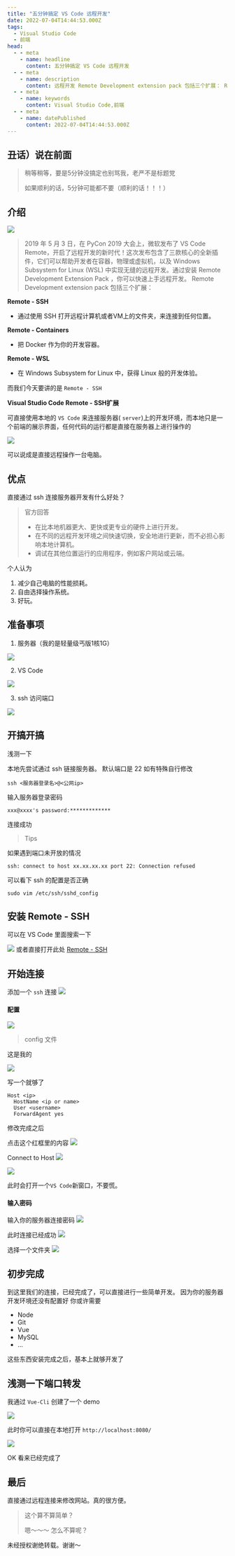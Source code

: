 ```yaml
---
title: "五分钟搞定 VS Code 远程开发"
date: 2022-07-04T14:44:53.000Z
tags: 
  - Visual Studio Code
  - 前端
head:
  - - meta
    - name: headline
      content: 五分钟搞定 VS Code 远程开发
  - - meta
    - name: description
      content: 远程开发 Remote Development extension pack 包括三个扩展： Remote - SSH 通过使用 SSH 打开远程计算机或者VM上的文件夹，来连接
  - - meta
    - name: keywords
      content: Visual Studio Code,前端
  - - meta
    - name: datePublished
      content: 2022-07-04T14:44:53.000Z
---
```


丑话）说在前面
-------

> 稍等稍等，要是5分钟没搞定也别骂我，老严不是标题党
> 
> 如果顺利的话，5分钟可能都不要（顺利的话！！！）

介绍
--

![](./images/07b58384674441c3b36de41084a1217a~tplv-k3u1fbpfcp-zoom-in-crop-mark:1512:0:0:0.webp)

> 2019 年 5 月 3 日，在 PyCon 2019 大会上，微软发布了 VS Code Remote，开启了远程开发的新时代！这次发布包含了三款核心的全新插件，它们可以帮助开发者在容器，物理或虚拟机，以及 Windows Subsystem for Linux (WSL) 中实现无缝的远程开发。通过安装 Remote Development Extension Pack ，你可以快速上手远程开发。 Remote Development extension pack 包括三个扩展：

**Remote - SSH**

*   通过使用 SSH 打开远程计算机或者VM上的文件夹，来连接到任何位置。

**Remote - Containers**

*   把 Docker 作为你的开发容器。

**Remote - WSL**

*   在 Windows Subsystem for Linux 中，获得 Linux 般的开发体验。

而我们今天要讲的是 `Remote - SSH`

**Visual Studio Code Remote - SSH扩展**

可直接使用本地的 `VS Code` 来连接服务器( `server`)上的开发环境，而本地只是一个前端的展示界面，任何代码的运行都是直接在服务器上进行操作的

![](./images/5e96c76ce3a34951869976623d606696~tplv-k3u1fbpfcp-zoom-in-crop-mark:1512:0:0:0.webp)

可以说成是直接远程操作一台电脑。

优点
--

直接通过 ssh 连接服务器开发有什么好处？

> 官方回答
> 
> *   在比本地机器更大、更快或更专业的硬件上进行开发。
> *   在不同的远程开发环境之间快速切换，安全地进行更新，而不必担心影响本地计算机。
> *   调试在其他位置运行的应用程序，例如客户网站或云端。

个人认为

1.  减少自己电脑的性能损耗。
2.  自由选择操作系统。
3.  好玩。

准备事项
----

1.  服务器（我的是轻量级丐版1核1G）

![](./images/0b4aafb328d4411abf9fd008ac76ef7a~tplv-k3u1fbpfcp-zoom-in-crop-mark:1512:0:0:0.webp)

2.  VS Code

![](./images/9e391a29bd5d449ebcd9c9b5c20454fe~tplv-k3u1fbpfcp-zoom-in-crop-mark:1512:0:0:0.webp)

3.  ssh 访问端口

![](./images/8d9d432c59bc4f07b42cdbf4ac7b67cd~tplv-k3u1fbpfcp-zoom-in-crop-mark:1512:0:0:0.webp)

开搞开搞
----

浅测一下

本地先尝试通过 ssh 链接服务器。 默认端口是 22 如有特殊自行修改

```shell
ssh <服务器登录名>@<公网ip>
```

输入服务器登录密码

```shell
xxx@xxxx's password:*************
```

连接成功

> Tips

如果遇到端口未开放的情况

```shell
ssh: connect to host xx.xx.xx.xx port 22: Connection refused
```

可以看下 ssh 的配置是否正确

```shell
sudo vim /etc/ssh/sshd_config
```

安装 Remote - SSH
---------------

可以在 VS Code 里面搜索一下

![](./images/38ff235ad2d043c095b9fad5070f7b8a~tplv-k3u1fbpfcp-zoom-in-crop-mark:1512:0:0:0.webp) 或者直接打开此处 [Remote - SSH](https://marketplace.visualstudio.com/items?itemName=ms-vscode-remote.remote-ssh "https://marketplace.visualstudio.com/items?itemName=ms-vscode-remote.remote-ssh")

开始连接
----

添加一个 `ssh` 连接 ![](./images/90d7166771d6463eb9fddeaf036f7491~tplv-k3u1fbpfcp-zoom-in-crop-mark:1512:0:0:0.webp)

#### 配置

![](./images/7b15d2a7baa44d4da83e041fabf788c2~tplv-k3u1fbpfcp-zoom-in-crop-mark:1512:0:0:0.webp)

> config 文件

这是我的

![](./images/231eac291aff41218c87555579bd9162~tplv-k3u1fbpfcp-zoom-in-crop-mark:1512:0:0:0.webp)

写一个就够了

```text
Host <ip>
  HostName <ip or name>
  User <username>
  ForwardAgent yes
```

修改完成之后

点击这个红框里的内容 ![](./images/17e9b20b252b40feabfa86cff0a2868a~tplv-k3u1fbpfcp-zoom-in-crop-mark:1512:0:0:0.webp)

Connect to Host ![](./images/2a96842d84994187bdc36ead00078ddd~tplv-k3u1fbpfcp-zoom-in-crop-mark:1512:0:0:0.webp)

![](./images/f95995c844474515bacf911e5c7e0458~tplv-k3u1fbpfcp-zoom-in-crop-mark:1512:0:0:0.webp)

此时会打开一个`VS Code`新窗口，不要慌。

#### 输入密码

输入你的服务器连接密码 ![](./images/848ed2ceb956435883a03f4c844ae5e6~tplv-k3u1fbpfcp-zoom-in-crop-mark:1512:0:0:0.webp)

此时连接已经成功 ![](./images/fdc8b74088804aeabdd8d7c10043424e~tplv-k3u1fbpfcp-zoom-in-crop-mark:1512:0:0:0.webp)

选择一个文件夹 ![](./images/793f6865fe9b4ba4afc1e20df4d4f932~tplv-k3u1fbpfcp-zoom-in-crop-mark:1512:0:0:0.webp)

初步完成
----

到这里我们的连接，已经完成了，可以直接进行一些简单开发。 因为你的服务器开发环境还没有配置好 你或许需要

*   Node
*   Git
*   Vue
*   MySQL
*   ...

这些东西安装完成之后，基本上就够开发了

浅测一下端口转发
--------

我通过 `Vue-Cli` 创建了一个 demo

![](./images/d4348bb29e5842d8a9d9a83f10bfb9d8~tplv-k3u1fbpfcp-zoom-in-crop-mark:1512:0:0:0.webp)

此时你可以直接在本地打开 `http://localhost:8080/`

![](./images/642f34b104624e6d8c34b54e550d579f~tplv-k3u1fbpfcp-zoom-in-crop-mark:1512:0:0:0.webp)

OK 看来已经完成了

最后
--

直接通过远程连接来修改网站。真的很方便。

> 这个算不算简单？
> 
> 嗯～～～ 怎么不算呢？

未经授权谢绝转载。谢谢～
